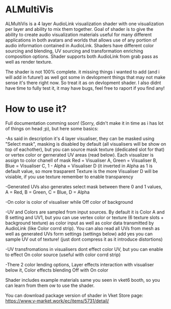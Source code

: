 # ALMultiVis
ALMultiVis is a 4 layer AudioLink visualization shader with one visualization per layer and ability to mix them together. Goal of shader is to give the ability to create audio visualization materials useful for many different applications in both avatars and worlds that allows use of any portion of audio information contained in AudioLink. Shaders have different color sourcing and blending, UV sourcing and transformation enriching composition options. Shader supports both AudioLink from grab pass as well as render texture.

The shader is not 100% complete. it missing things i wanted to add (and i will add in future!) as well got some in devlopment things that may not make sense it's there right now. So treat it as on devlopment shader. I also didnt have time to fully test it, it may have bugs, feel free to raport if you find any!

# How to use it?
Full documentation comming soon! (Sorry, didn't make it in time as i has lot of things on head ;p), but here some basics:

-As said in description it's 4 layer visualiser, they can be masked using "Select mask", masking is disabled by default (all visualisers will be show on top of eachother), but you can source mask texture (dedicated slot for that) or vertex color or gernerated UV areas (read below). Each visualizer is assign to color chanell of mask Red = Visualiser A, Green = Visualiser B, Blue = Visualiser C, 1 - Alpha = Visualiser D (it inverted in Alpha as 1 is default value, so more trasparent Texture is the more Visualiser D will be visiable, if you use texture remember to enable transparency

-Generated UVs also generates select mask between there 0 and 1 values, A = Red, B = Green, C = Blue, D = Alpha

-On color is color of visualiser while Off color of background

-UV and Colors are sampled from input sources. By default it is Color A and B setting and UV1, but you can use vertex color or texture (6 texture slots + background texture) as color input as well as color data transmitted by AudioLink (like Color corrd strip). You can also read all UVs from mesh as well as generated UVs form settings (settings below) add yes you can sample UV out of texture! (just dont compress it as it introduce distortions)

-UV transfromations in visualisers dont effect color UV, but you can enable to effect On color source (useful with color corrd strip)

-There 2 color lending options, Layer effects interaction with visualiser below it, Color effects blending Off with On color

Shader includes example materials same you seen in vket6 booth, so you can learn from them ow to use the shader.

You can download package version of shader in Vket Store page: https://www.v-market.work/ec/items/5731/detail/
